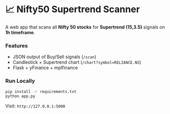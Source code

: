 # 📈 Nifty50 Supertrend Scanner

A web app that scans all **Nifty 50 stocks** for **Supertrend (15,3.5)** signals on **1h timeframe**.

### Features
- JSON output of Buy/Sell signals (`/scan`)
- Candlestick + Supertrend chart (`/chart?symbol=RELIANCE.NS`)
- Flask + yFinance + mplfinance

### Run Locally
```bash
pip install -r requirements.txt
python app.py
```
Visit: `http://127.0.0.1:5000`
